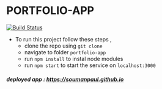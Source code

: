 # PORTFOLIO-APP

[![Build Status](https://travis-ci.org/dbarochiya/me.svg?branch=master)](https://travis-ci.org/soumanpaul)

- To run this project follow these steps ,
  - clone the repo using `git clone`
  - navigate to folder `portfolio-app`
  - run `npm install` to instal node modules
  - run `npm start` to start the service on `localhost:3000`

##### deployed app : https://soumanpaul.github.io

